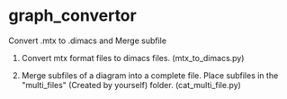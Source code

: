 # graph_convertor
Convert .mtx to .dimacs and Merge subfile

1. Convert mtx format files to dimacs files. (mtx_to_dimacs.py)

2. Merge subfiles of a diagram into a complete file. Place subfiles in the "multi_files" (Created by yourself) folder. (cat_multi_file.py)
